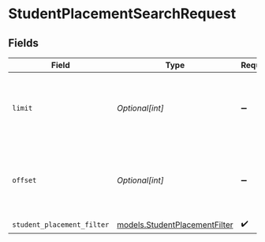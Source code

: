# StudentPlacementSearchRequest


## Fields

| Field                                                                                                                   | Type                                                                                                                    | Required                                                                                                                | Description                                                                                                             | Example                                                                                                                 |
| ----------------------------------------------------------------------------------------------------------------------- | ----------------------------------------------------------------------------------------------------------------------- | ----------------------------------------------------------------------------------------------------------------------- | ----------------------------------------------------------------------------------------------------------------------- | ----------------------------------------------------------------------------------------------------------------------- |
| `limit`                                                                                                                 | *Optional[int]*                                                                                                         | :heavy_minus_sign:                                                                                                      | The maximum number of StudentPlacements to return (default: 50) when searching StudentPlacements                        | 1                                                                                                                       |
| `offset`                                                                                                                | *Optional[int]*                                                                                                         | :heavy_minus_sign:                                                                                                      | The number of StudentPlacements to skip before starting to return results (default: 0) when searching StudentPlacements | 0                                                                                                                       |
| `student_placement_filter`                                                                                              | [models.StudentPlacementFilter](../models/studentplacementfilter.md)                                                    | :heavy_check_mark:                                                                                                      | Request body                                                                                                            |                                                                                                                         |